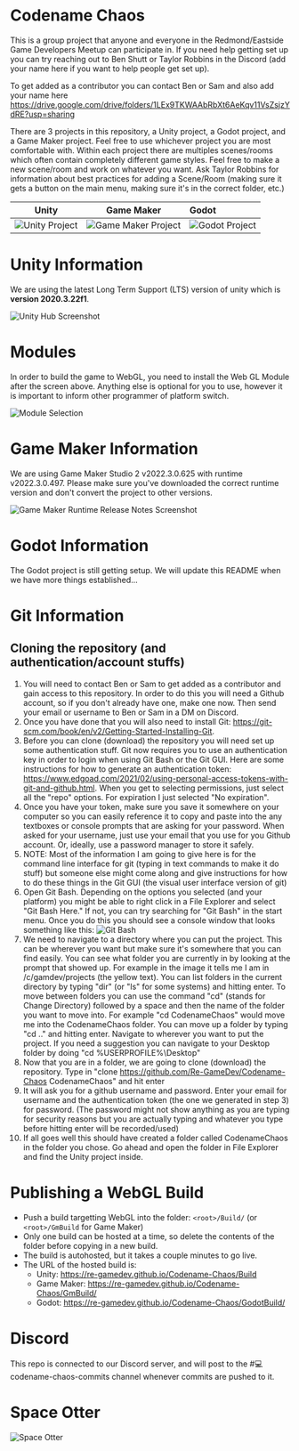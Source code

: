 # Codename Chaos
This is a group project that anyone and everyone in the Redmond/Eastside Game Developers Meetup can participate in. If you need help getting set up you can try reaching out to Ben Shutt or Taylor Robbins in the Discord (add your name here if you want to help people get set up).

To get added as a contributor you can contact Ben or Sam and also add your name here https://drive.google.com/drive/folders/1LEx9TKWAAbRbXt6AeKqv11VsZsjzYdRE?usp=sharing

There are 3 projects in this repository, a Unity project, a Godot project, and a Game Maker project. Feel free to use whichever project you are most comfortable with. Within each project there are multiples scenes/rooms which often contain completely different game styles. Feel free to make a new scene/room and work on whatever you want. Ask Taylor Robbins for information about best practices for adding a Scene/Room (making sure it gets a button on the main menu, making sure it's in the correct folder, etc.)

Unity                                                                                                     | Game Maker                                                                                                         | Godot
:--------------------------------------------------------------------------------------------------------:|:------------------------------------------------------------------------------------------------------------------:|:------------------
![Unity Project](https://github.com/Re-GameDev/Codename-Chaos/blob/main/Random/UnityProject.png?raw=true) | ![Game Maker Project](https://github.com/Re-GameDev/Codename-Chaos/blob/main/Random/GameMakerProject.png?raw=true) | ![Godot Project](https://github.com/Re-GameDev/Codename-Chaos/blob/main/Random/GodotProject.png?raw=true)

# Unity Information
We are using the latest Long Term Support (LTS) version of unity which is **version 2020.3.22f1**.

![Unity Hub Screenshot](https://github.com/Re-GameDev/Codename-Chaos/blob/main/Random/UnityHubScreenshotForReadme.png?raw=true)

# Modules
In order to build the game to WebGL, you need to install the Web GL Module after the screen above. Anything else is optional for you to use, however it is important to inform other programmer of platform switch.

![Module Selection](https://github.com/Re-GameDev/Codename-Chaos/blob/main/Random/modules.png?raw=true)

# Game Maker Information
We are using Game Maker Studio 2 v2022.3.0.625 with runtime v2022.3.0.497. Please make sure you've downloaded the correct runtime version and don't convert the project to other versions.

![Game Maker Runtime Release Notes Screenshot](https://github.com/Re-GameDev/Codename-Chaos/blob/main/Random/GameMakerRuntimeReleaseNotesScreenshot.png?raw=true)

# Godot Information
The Godot project is still getting setup. We will update this README when we have more things established...

# Git Information

## Cloning the repository (and authentication/account stuffs)
1. You will need to contact Ben or Sam to get added as a contributor and gain access to this repository. In order to do this you will need a Github account, so if you don't already have one, make one now. Then send your email or username to Ben or Sam in a DM on Discord.
2. Once you have done that you will also need to install Git: https://git-scm.com/book/en/v2/Getting-Started-Installing-Git.
3. Before you can clone (download) the repository you will need set up some authentication stuff. Git now requires you to use an authentication key in order to login when using Git Bash or the Git GUI. Here are some instructions for how to generate an authentication token: https://www.edgoad.com/2021/02/using-personal-access-tokens-with-git-and-github.html. When you get to selecting permissions, just select all the "repo" options. For expiration I just selected "No expiration".
4. Once you have your token, make sure you save it somewhere on your computer so you can easily reference it to copy and paste into the any textboxes or console prompts that are asking for your password. When asked for your username, just use your email that you use for you Github account. Or, ideally, use a password manager to store it safely.
5. NOTE: Most of the information I am going to give here is for the command line interface for git (typing in text commands to make it do stuff) but someone else might come along and give instructions for how to do these things in the Git GUI (the visual user interface version of git)
6. Open Git Bash. Depending on the options you selected (and your platform) you might be able to right click in a File Explorer and select "Git Bash Here." If not, you can try searching for "Git Bash" in the start menu. Once you do this you should see a console window that looks something like this: ![Git Bash](https://github.com/Re-GameDev/Codename-Chaos/blob/main/Random/GitBashScreenshotForReadme.png?raw=true)
7. We need to navigate to a directory where you can put the project. This can be wherever you want but make sure it's somewhere that you can find easily. You can see what folder you are currently in by looking at the prompt that showed up. For example in the image it tells me I am in /c/gamdev/projects (the yellow text). You can list folders in the current directory by typing "dir" (or "ls" for some systems) and hitting enter. To move between folders you can use the command "cd" (stands for Change Directory) followed by a space and then the name of the folder you want to move into. For example "cd CodenameChaos" would move me into the CodenameChaos folder. You can move up a folder by typing "cd .." and hitting enter. Navigate to wherever you want to put the project. If you need a suggestion you can navigate to your Desktop folder by doing "cd %USERPROFILE%\Desktop"
8. Now that you are in a folder, we are going to clone (download) the repository. Type in "clone https://github.com/Re-GameDev/Codename-Chaos CodenameChaos" and hit enter
9. It will ask you for a github username and password. Enter your email for username and the authentication token (the one we generated in step 3) for password. (The password might not show anything as you are typing for security reasons but you are actually typing and whatever you type before hitting enter will be recorded/used)
10. If all goes well this should have created a folder called CodenameChaos in the folder you chose. Go ahead and open the folder in File Explorer and find the Unity project inside.

# Publishing a WebGL Build
- Push a build targetting WebGL into the folder: `<root>/Build/` (or `<root>/GmBuild` for Game Maker)
- Only one build can be hosted at a time, so delete the contents of the folder before copying in a new build.
- The build is autohosted, but it takes a couple minutes to go live.
- The URL of the hosted build is: 
  - Unity: https://re-gamedev.github.io/Codename-Chaos/Build 
  - Game Maker: https://re-gamedev.github.io/Codename-Chaos/GmBuild/
  - Godot: https://re-gamedev.github.io/Codename-Chaos/GodotBuild/

# Discord
This repo is connected to our Discord server, and will post to the #💻codename-chaos-commits channel whenever commits are pushed to it.

# Space Otter

![Space Otter](https://github.com/Re-GameDev/Codename-Chaos/blob/main/Random/Space%20Otter%201.jpeg?raw=true)

